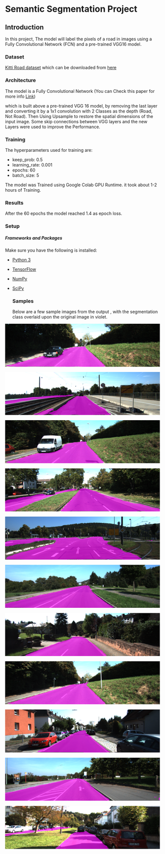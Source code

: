 # 

# Semantic Segmentation Project



## Introduction

In this project, The model will label the pixels of a road in images using a Fully Convolutional Network (FCN) and a pre-trained VGG16 model.

### Dataset

[Kitti Road dataset](http://www.cvlibs.net/datasets/kitti/eval_road.php) which can be downloaded from [here](http://www.cvlibs.net/download.php?file=data_road.zip) 

### Architecture

The model is a Fully Convolutional Network  (You can Check this paper for more info  [Link](https://people.eecs.berkeley.edu/~jonlong/long_shelhamer_fcn.pdf)) 

which is built above a pre-trained VGG 16 model, by removing the last layer and converting it by a 1x1 convolution with 2 Classes as the depth (Road, Not Road). Then Using Upsample to restore the spatial dimensions of the input image. Some skip connections between VGG layers and the new Layers were used to improve the Performance.

### Training

The hyperparameters used for training are:

- keep_prob: 0.5
- learning_rate: 0.001
- epochs: 60
- batch_size: 5

The model was Trained using Google Colab GPU Runtime. it took about 1-2 hours of Training.

### Results

After the 60 epochs the model reached 1.4 as epoch loss. 

### Setup

##### Frameworks and Packages

Make sure you have the following is installed:

- [Python 3](https://www.python.org/)

- [TensorFlow](https://www.tensorflow.org/)

- [NumPy](http://www.numpy.org/)

- [SciPy](https://www.scipy.org/)

  

  ### Samples

  Below are a few sample images from the output , with the segmentation class overlaid upon the original image in violet.

![um_000019](samples/um_000019.png)

![uu_000079](samples/uu_000079.png)

![um_000017](samples/um_000017.png)

![umm_000010](samples/umm_000010.png)

![umm_000082](samples/umm_000082.png)

![umm_000049](samples/umm_000049.png)

![uu_000089](samples/uu_000089.png)

![um_000018](samples/um_000018.png)

![uu_000026](samples/uu_000026.png)

![umm_000052](samples/umm_000052.png)

![uu_000065](samples/uu_000065.png)



